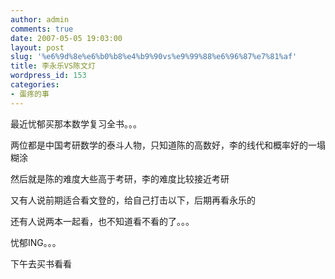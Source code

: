 ```yaml
---
author: admin
comments: true
date: 2007-05-05 19:03:00
layout: post
slug: '%e6%9d%8e%e6%b0%b8%e4%b9%90vs%e9%99%88%e6%96%87%e7%81%af'
title: 李永乐VS陈文灯
wordpress_id: 153
categories:
- 蛋疼的事
---
```


最近忧郁买那本数学复习全书。。。  
  
两位都是中国考研数学的泰斗人物，只知道陈的高数好，李的线代和概率好的一塌糊涂  
  
然后就是陈的难度大些高于考研，李的难度比较接近考研  
  
又有人说前期适合看文登的，给自己打击以下，后期再看永乐的  
  
还有人说两本一起看，也不知道看不看的了。。。  
  
忧郁ING。。。  
  
下午去买书看看

